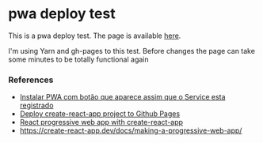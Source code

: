 # pwa deploy test

This is a pwa deploy test. The page is available <a href="https://vitorestevam.github.io/pwa-deploy-2/">here</a>.

I'm using Yarn and gh-pages to this test.
Before changes the page can take some minutes to be totally functional again

### References
* [Instalar PWA com botão que aparece assim que o Service esta registrado](https://gist.github.com/Uriel29/e4fa54c0ddf173a5c348266a34e972e2)
* [Deploy create-react-app project to Github Pages](https://medium.com/@_mariacheline/deploy-create-react-app-project-to-github-pages-2eb6deda5b89)
* [React progressive web app with create-react-app](https://www.youtube.com/watch?v=XG-ts366EYQ)
* https://create-react-app.dev/docs/making-a-progressive-web-app/
